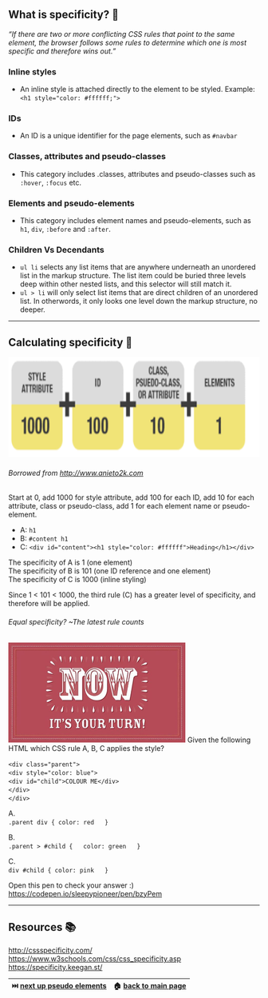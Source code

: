 ## What is specificity? 🎯

*“If there are two or more conflicting CSS rules that point to the same element, the browser follows some rules to determine which one is most specific and therefore wins out.”*


### Inline styles 
- An inline style is attached directly to the element to be styled. Example: `<h1 style="color: #ffffff;">`  

### IDs 
- An ID is a unique identifier for the page elements, such as `#navbar` 

### Classes, attributes and pseudo-classes 
- This category includes .classes, attributes and pseudo-classes such as `:hover`, `:focus` etc.  

### Elements and pseudo-elements 
- This category includes element names and pseudo-elements, such as `h1`, `div`, `:before` and `:after`.

### Children Vs Decendants
- `ul li` selects any list items that are anywhere underneath an unordered list in the markup structure. The list item could be buried three levels deep within other nested lists, and this selector will still match it. 
- `ul > li` will only select list items that are direct children of an unordered list. In otherwords, it only looks one level down the markup structure, no deeper. 
  
---

## Calculating specificity 🔢

<img src="/imgs/specificitycalc.png" alt="Specificity calculator" height="200" />  

###### Borrowed from http://www.anieto2k.com  

Start at 0, add 1000 for style attribute, add 100 for each ID, add 10 for each attribute, class or pseudo-class, add 1 for each element name or pseudo-element.

* A: `h1`
* B: `#content h1`
* C: `<div id="content"><h1 style="color: #ffffff">Heading</h1></div>`

The specificity of A is 1 (one element)  
The specificity of B is 101 (one ID reference and one element)  
The specificity of C is 1000 (inline styling)  

Since 1 < 101 < 1000, the third rule (C) has a greater level of specificity, and therefore will be applied.
###### *Equal specificity? ~The latest rule counts*

<img src="/imgs/your_turn.jpg" alt="Your Turn" height="200" /> 
Given the following HTML which CSS rule A, B, C applies the style?

`<div class="parent">`  
  `<div style="color: blue">`  
    `<div id="child">COLOUR ME</div>`  
  `</div>`  
`</div>`  

A.  
`.parent div {
  color: red  
  }`  
  
B.  
`.parent > #child {  
  color: green  
}`  

C.  
`div #child {
  color: pink  
  }`
  
Open this pen to check your answer :) https://codepen.io/sleepypioneer/pen/bzyPem

---

## Resources 📚

http://cssspecificity.com/  
https://www.w3schools.com/css/css_specificity.asp  
https://specificity.keegan.st/  

  
|⏭️ [next up pseudo elements](/pseudo_elements.md) | 🏠 [back to main page](/README.md) |
|:-----------------------------------------------: | :--------------------------------: |

